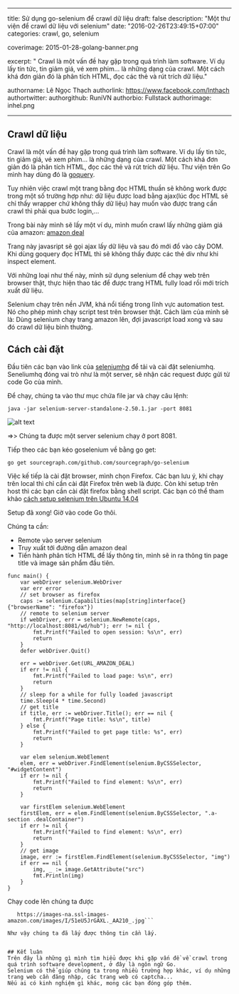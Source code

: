 
---

title: Sử dụng go-selenium để crawl dữ liệu
draft: false
description: "Một thư viện để crawl dữ liệu với selenium"
date: "2016-02-26T23:49:15+07:00"
categories: crawl, go, selenium

coverimage: 2015-01-28-golang-banner.png

excerpt: " Crawl là một vấn đề hay gặp trong quá trình làm software. Ví dụ lấy tin tức, tin giảm giá, vé xem phim... là những dạng của crawl. Một cách khá đơn giản đó là phân tích HTML, đọc các thẻ và rút trích dữ liệu."

authorname: Lê Ngọc Thạch
authorlink: https://www.facebook.com/lnthach
authortwitter: 
authorgithub: RuniVN
authorbio: Fullstack 
authorimage: inhel.png

---

## Crawl dữ liệu
Crawl là một vấn đề hay gặp trong quá trình làm software. Ví dụ lấy tin tức, tin giảm giá, vé xem phim... là những dạng của crawl. Một cách khá đơn giản đó là phân tích HTML, đọc các thẻ và rút trích dữ liệu. Thư viện trên Go mình hay dùng đó là [goquery](https://github.com/PuerkitoBio/goquery). 

Tuy nhiên việc crawl một trang bằng đọc HTML thuần sẽ không work được trong một số trường hợp như: dữ liệu được load bằng ajax(lúc đọc HTML sẽ chỉ thấy wrapper chứ không thấy dữ liệu) hay muốn vào được trang cần crawl thì phải qua bước login,...

Trong bài này mình sẽ lấy một ví dụ, mình muốn crawl lấy những giảm giá của amazon: [amazon deal](http://www.amazon.com/gp/goldbox/all-deals/ref=gbps_ftr_s-3_3022_wht_541966?ie=UTF8&*Version*=1&*entries*=0&gb_f_GB-SUPPLE=sortOrder:BY_SCORE,enforcedCategories:3760911%252C2335752011%252C541966&pf_rd_p=2292853022&pf_rd_s=slot-3&pf_rd_t=701&pf_rd_i=gb_all&pf_rd_m=ATVPDKIKX0DER&pf_rd_r=14CQSB5TF4GTC2RNHDAG)

Trang này javasript sẽ gọi ajax lấy dữ liệu và sau đó mới đổ vào cây DOM. Khi dùng goquery đọc HTML thì sẽ không thấy được các thẻ div như khi inspect element.

Với những loại như thế này, mình sử dụng selenium để chạy web trên browser thật, thực hiện thao tác để được trang HTML fully load rồi mới trích xuất dữ liệu.

Selenium chạy trên nền JVM, khá nổi tiếng trong lĩnh vực automation test. Nó cho phép mình chạy script test trên browser thật. 
Cách làm của mình sẽ là: Dùng selenium chạy trang amazon lên, đợi javascript load xong và sau đó crawl dữ liệu bình thường.

## Cách cài đặt

Đầu tiên các bạn vào link của [seleniumhq](http://docs.seleniumhq.org/download/) để tải và cài đặt seleniumhq. Seneliumhq đóng vai trò như là một server, sẽ nhận các request được gửi từ code Go của mình.

Để chạy, chúng ta vào thư mục chứa file jar và chạy câu lệnh:

```java -jar selenium-server-standalone-2.50.1.jar -port 8081```

![alt text](https://s3-ap-southeast-1.amazonaws.com/kipalog.com/Screen%20Shot%202016-02-26%20at%203.57.22%20PM.png_uka1cbcuxl)

=>> Chúng ta được một server selenium chạy ở port 8081.

Tiếp theo các bạn kéo goselenium về bằng go get:

```go get sourcegraph.com/github.com/sourcegraph/go-selenium```

Việc kế tiếp là cài đặt browser, mình chọn Firefox. Các bạn lưu ý, khi chạy trên local thì chỉ cần cài đặt Firefox trên web là được. Còn khi setup trên host thì các bạn cần cài đặt firefox bằng shell script. Các bạn có thể tham khảo [cách setup selenium trên Ubuntu 14.04](https://gist.github.com/curtismcmullan/7be1a8c1c841a9d8db2c)

Setup đã xong! Giờ vào code Go thôi.

Chúng ta cần:
- Remote vào server selenium
- Truy xuất tới đường dẫn amazon deal
- Tiến hành phân tích HTML để lấy thông tin, mình sẽ in ra thông tin page title và image sản phẩm đầu tiên.
```
func main() {
	var webDriver selenium.WebDriver
	var err error
    // set browser as firefox
	caps := selenium.Capabilities(map[string]interface{}{"browserName": "firefox"})
    // remote to selenium server
	if webDriver, err = selenium.NewRemote(caps, "http://localhost:8081/wd/hub"); err != nil {
		fmt.Printf("Failed to open session: %s\n", err)
		return
	}
	defer webDriver.Quit()
	
	err = webDriver.Get(URL_AMAZON_DEAL)
	if err != nil {
		fmt.Printf("Failed to load page: %s\n", err)
		return
	}
	// sleep for a while for fully loaded javascript
	time.Sleep(4 * time.Second)
	// get title
	if title, err := webDriver.Title(); err == nil {
		fmt.Printf("Page title: %s\n", title)
	} else {
		fmt.Printf("Failed to get page title: %s", err)
		return
	}

	var elem selenium.WebElement
	elem, err = webDriver.FindElement(selenium.ByCSSSelector, "#widgetContent")
	if err != nil {
		fmt.Printf("Failed to find element: %s\n", err)
		return
	}
    
	var firstElem selenium.WebElement
	firstElem, err = elem.FindElement(selenium.ByCSSSelector, ".a-section .dealContainer")
	if err != nil {
		fmt.Printf("Failed to find element: %s\n", err)
		return
	}
    // get image
	image, err := firstElem.FindElement(selenium.ByCSSSelector, "img")
	if err == nil {
		img, _ := image.GetAttribute("src")
		fmt.Println(img)
	}
}  
```
Chạy code lên chúng ta được 

```Page title: Gold Box Deals | Today's Deals - Amazon.com
   https://images-na.ssl-images-amazon.com/images/I/51eU5JrGAXL._AA210_.jpg```

Như vậy chúng ta đã lấy được thông tin cần lấy.
	

## Kết luận
Trên đây là những gì mình tìm hiểu được khi gặp vấn đề về crawl trong quá trình software development, ở đây là ngôn ngữ Go.
Selenium có thể giúp chúng ta trong nhiều trường hợp khác, ví dụ những trang web cần đăng nhập, các trang web có captcha... 
Nếu ai có kinh nghiệm gì khác, mong các bạn đóng góp thêm.
     



